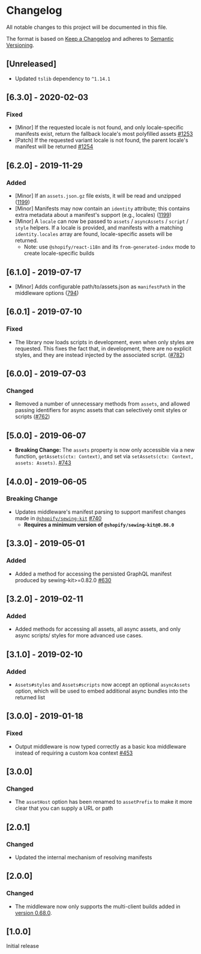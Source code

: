 # Changelog

All notable changes to this project will be documented in this file.

The format is based on [Keep a Changelog](http://keepachangelog.com/en/1.0.0/)
and adheres to [Semantic Versioning](http://semver.org/spec/v2.0.0.html).

## [Unreleased]

- Updated `tslib` dependency to `^1.14.1`

## [6.3.0] - 2020-02-03

### Fixed

- [Minor] If the requested locale is not found, and only locale-specific manifests exist, return the fallback locale's most polyfilled assets [#1253](https://github.com/Shopify/quilt/pull/1253)
- [Patch] If the requested variant locale is not found, the parent locale's manifest will be returned [#1254](https://github.com/Shopify/quilt/pull/1254)

## [6.2.0] - 2019-11-29

### Added

- [Minor] If an `assets.json.gz` file exists, it will be read and unzipped ([1199](https://github.com/Shopify/quilt/pull/1199))
- [Minor] Manifests may now contain an `identity` attribute; this contains extra metadata about a manifest's support (e.g., locales) ([1199](https://github.com/Shopify/quilt/pull/1199))
- [Minor] A `locale` can now be passed to `assets` / `asyncAssets` / `script` / `style` helpers. If a locale is provided, and manifests with a matching `identity.locales` array are found, locale-specific assets will be returned.
  - Note: use `@shopify/react-i18n` and its `from-generated-index` mode to create locale-specific builds

## [6.1.0] - 2019-07-17

- [Minor] Adds configurable path/to/assets.json as `manifestPath` in the middleware options ([794](https://github.com/Shopify/quilt/pull/794))

## [6.0.1] - 2019-07-10

### Fixed

- The library now loads scripts in development, even when only styles are requested. This fixes the fact that, in development, there are no explicit styles, and they are instead injected by the associated script. ([#782](https://github.com/Shopify/quilt/pull/782))

## [6.0.0] - 2019-07-03

### Changed

- Removed a number of unnecessary methods from `assets`, and allowed passing identifiers for async assets that can selectively omit styles or scripts ([#762](https://github.com/Shopify/quilt/pull/762))

## [5.0.0] - 2019-06-07

- **Breaking Change:** The `assets` property is now only accessible via a new function, `getAssets(ctx: Context)`, and set via `setAssets(ctx: Context, assets: Assets)`. [#743](https://github.com/Shopify/quilt/pull/743)

## [4.0.0] - 2019-06-05

### Breaking Change

- Updates middleware's manifest parsing to support manifest changes made in [`@shopify/sewing-kit`](https://github.com/Shopify/sewing-kit/pull/1265) [#740](https://github.com/Shopify/quilt/pull/740)
  - **Requires a minimum version of `@shopify/sewing-kit@0.86.0`**

## [3.3.0] - 2019-05-01

### Added

- Added a method for accessing the persisted GraphQL manifest produced by sewing-kit>=0.82.0 [#630](https://github.com/Shopify/quilt/pull/630)

## [3.2.0] - 2019-02-11

### Added

- Added methods for accessing all assets, all async assets, and only async scripts/ styles for more advanced use cases.

## [3.1.0] - 2019-02-10

### Added

- `Assets#styles` and `Assets#scripts` now accept an optional `asyncAssets` option, which will be used to embed additional async bundles into the returned list

## [3.0.0] - 2019-01-18

### Fixed

- Output middleware is now typed correctly as a basic koa middleware instead of requiring a custom koa context [#453](https://github.com/Shopify/quilt/pull/453)

## [3.0.0]

### Changed

- The `assetHost` option has been renamed to `assetPrefix` to make it more clear that you can supply a URL or path

## [2.0.1]

### Changed

- Updated the internal mechanism of resolving manifests

## [2.0.0]

### Changed

- The middleware now only supports the multi-client builds added in [version 0.68.0](https://github.com/Shopify/sewing-kit/pull/1096).

## [1.0.0]

Initial release

